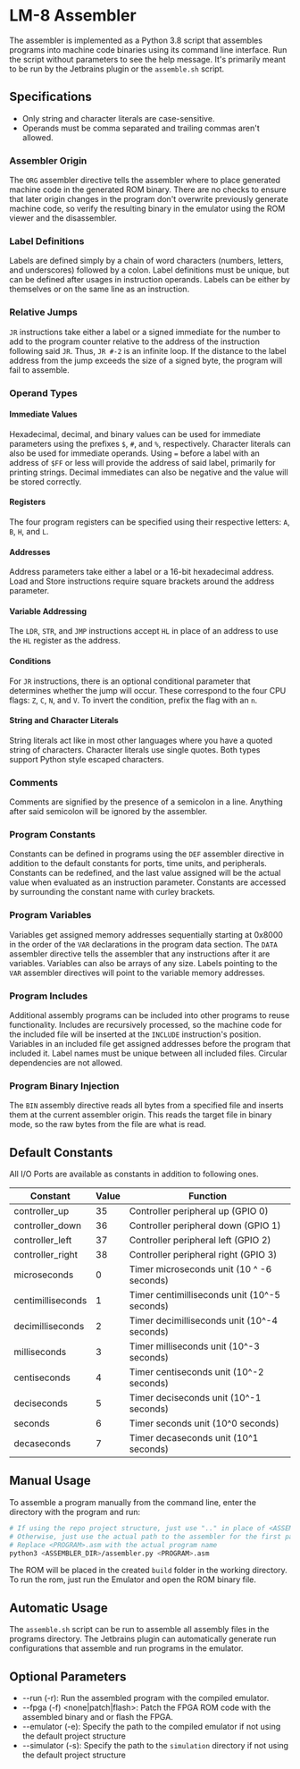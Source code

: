 # LM-8 Assembler
The assembler is implemented as a Python 3.8 script that assembles programs into machine code binaries
using its command line interface. Run the script without parameters to see the help message. It's primarily
meant to be run by the Jetbrains plugin or the `assemble.sh` script.

## Specifications
- Only string and character literals are case-sensitive.
- Operands must be comma separated and trailing commas aren't allowed.
### Assembler Origin
The `ORG` assembler directive tells the assembler where to place generated machine code in the generated
ROM binary. There are no checks to ensure that later origin changes in the program don't overwrite 
previously generate machine code, so verify the resulting binary in the emulator using the ROM viewer and 
the disassembler.
### Label Definitions
Labels are defined simply by a chain of word characters (numbers, letters, and underscores) followed by 
a colon. Label definitions must be unique, but can be defined after usages in instruction operands. Labels
can be either by themselves or on the same line as an instruction.
### Relative Jumps
`JR` instructions take either a label or a signed immediate for the number to add to the program
counter relative to the address of the instruction following said `JR`. Thus, `JR #-2` is an
infinite loop. If the distance to the label address from the jump exceeds the size of a signed byte,
the program will fail to assemble.
### Operand Types
#### Immediate Values
Hexadecimal, decimal, and binary values can be used for immediate parameters using the prefixes `$`, `#`, 
and `%`, respectively. Character literals can also be used for immediate operands. Using `=` before a 
label with an address of `$FF` or less will provide the address of said label, primarily for printing 
strings. Decimal immediates can also be negative and the value will be stored correctly.
#### Registers
The four program registers can be specified using their respective letters: `A`, `B`, `H`, and `L`.
#### Addresses
Address parameters take either a label or a 16-bit hexadecimal address. Load and Store instructions require
square brackets around the address parameter.
#### Variable Addressing
The `LDR`, `STR`, and `JMP` instructions accept `HL` in place of an address to use the `HL` register as the
address.
#### Conditions
For `JR` instructions, there is an optional conditional parameter that determines whether the jump will 
occur. These correspond to the four CPU flags: `Z`, `C`, `N`, and `V`. To invert the condition, prefix the
flag with an `n`.
#### String and Character Literals
String literals act like in most other languages where you have a quoted string of characters. Character
literals use single quotes. Both types support Python style escaped characters.
### Comments
Comments are signified by the presence of a semicolon in a line. Anything after said semicolon will be
ignored by the assembler.
### Program Constants
Constants can be defined in programs using the `DEF` assembler directive in addition to the default 
constants for ports, time units, and peripherals. Constants can be redefined, and the last value assigned
will be the actual value when evaluated as an instruction parameter. Constants are accessed by surrounding
the constant name with curley brackets.
### Program Variables
Variables get assigned memory addresses sequentially starting at 0x8000 in the order of the `VAR` 
declarations in the program data section. The `DATA` assembler directive tells the assembler that any
instructions after it are variables. Variables can also be arrays of any size. Labels pointing to the `VAR`
assembler directives will point to the variable memory addresses.
### Program Includes
Additional assembly programs can be included into other programs to reuse functionality. Includes are 
recursively processed, so the machine code for the included file will be inserted at the `INCLUDE`
instruction's position. Variables in an included file get assigned addresses before the program that 
included it. Label names must be unique between all included files. Circular dependencies are not allowed.
### Program Binary Injection
The `BIN` assembly directive reads all bytes from a specified file and inserts them at the current assembler
origin. This reads the target file in binary mode, so the raw bytes from the file are what is read.

## Default Constants
All I/O Ports are available as constants in addition to following ones.

|Constant|Value|Function|
|--------|-----|--------|
|controller_up|35|Controller peripheral up (GPIO 0)|
|controller_down|36|Controller peripheral down (GPIO 1)|
|controller_left|37|Controller peripheral left (GPIO 2)|
|controller_right|38|Controller peripheral right (GPIO 3)|
|microseconds|0|Timer microseconds unit (10 ^ -6 seconds)|
|centimilliseconds|1|Timer centimilliseconds unit (10^-5 seconds)|
|decimilliseconds|2|Timer decimilliseconds unit (10^-4 seconds)|
|milliseconds|3|Timer milliseconds unit (10^-3 seconds)|
|centiseconds|4|Timer centiseconds unit (10^-2 seconds)|
|deciseconds|5|Timer deciseconds unit (10^-1 seconds)|
|seconds|6|Timer seconds unit (10^0 seconds)|
|decaseconds|7|Timer decaseconds unit (10^1 seconds)|

## Manual Usage
To assemble a program manually from the command line, enter the directory with the program and run:
```bash
# If using the repo project structure, just use ".." in place of <ASSEMBLER_DIR>
# Otherwise, just use the actual path to the assembler for the first parameter
# Replace <PROGRAM>.asm with the actual program name
python3 <ASSEMBLER_DIR>/assembler.py <PROGRAM>.asm
```
The ROM will be placed in the created `build` folder in the working directory. To run the rom, just
run the Emulator and open the ROM binary file. 

## Automatic Usage
The `assemble.sh` script can be run to assemble all assembly files in the programs directory. The Jetbrains
plugin can automatically generate run configurations that assemble and run programs in the emulator.

## Optional Parameters
- --run (-r): Run the assembled program with the compiled emulator.
- --fpga (-f) <none|patch|flash>: Patch the FPGA ROM code with the assembled binary and or flash the FPGA.
- --emulator (-e): Specify the path to the compiled emulator if not using the default project structure
- --simulator (-s): Specify the path to the `simulation` directory if not using the default project structure